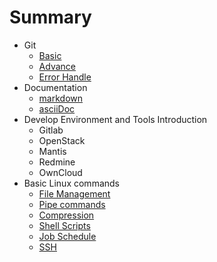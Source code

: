 # Summary

* Git
  * [Basic](DevOps/Git/basic.md)
  * [Advance](DevOps/Git/advance.md)
  * [Error Handle](DevOps/Git/error_handle.md)
* Documentation
  * [markdown]()
  * [asciiDoc]()
* Develop Environment and Tools Introduction
  * Gitlab
  * OpenStack
  * Mantis
  * Redmine
  * OwnCloud
* Basic Linux commands
  * [File Management](Linux/file.md)
  * [Pipe commands](Linux/pipe.md)
  * [Compression](Linux/compression.md)
  * [Shell Scripts](Linux/shell.md)
  * [Job Schedule](Linux/cron.md)
  * [SSH](Linux/ssh.md)
